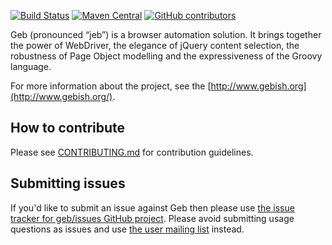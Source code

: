 [![Build Status](https://circleci.com/gh/geb/geb/tree/master.svg?style=shield&circle-token=36ce4eb346f11ba916707d493b3f226bd5c9a5ec)](https://circleci.com/gh/geb/workflows/geb/tree/master)
[![Maven Central](https://maven-badges.herokuapp.com/maven-central/org.gebish/geb-core/badge.svg)](https://maven-badges.herokuapp.com/maven-central/org.gebish/geb-core)
[![GitHub contributors](https://img.shields.io/github/contributors/geb/geb.svg)](https://github.com/geb/geb/graphs/contributors/)

Geb (pronounced “jeb”) is a browser automation solution. It brings together the power of WebDriver, the elegance of jQuery content selection, the robustness of Page Object modelling and the expressiveness of the Groovy language.

For more information about the project, see the [http://www.gebish.org](http://www.gebish.org/).

## How to contribute

Please see [CONTRIBUTING.md](https://github.com/geb/geb/blob/master/CONTRIBUTING.md) for contribution guidelines. 

## Submitting issues

If you'd like to submit an issue against Geb then please use [the issue tracker for geb/issues GitHub project](https://github.com/geb/issues/issues).
Please avoid submitting usage questions as issues and use [the user mailing list](https://groups.google.com/forum/#!forum/geb-user) instead.
